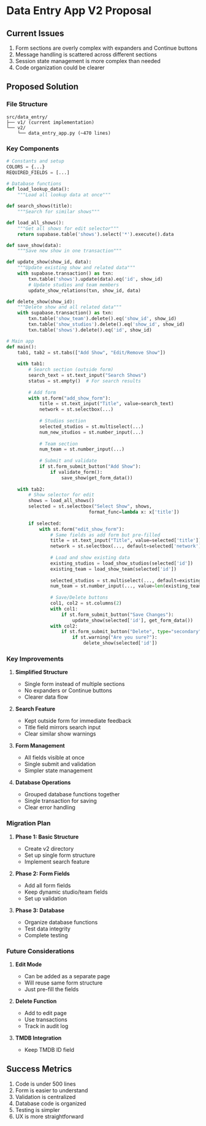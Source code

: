 # Data Entry App V2 Proposal

## Current Issues
1. Form sections are overly complex with expanders and Continue buttons
2. Message handling is scattered across different sections
3. Session state management is more complex than needed
4. Code organization could be clearer

## Proposed Solution

### File Structure
```
src/data_entry/
├── v1/ (current implementation)
└── v2/
    └── data_entry_app.py (~470 lines)
```

### Key Components

```python
# Constants and setup
COLORS = {...}
REQUIRED_FIELDS = [...]

# Database functions
def load_lookup_data():
    """Load all lookup data at once"""

def search_shows(title):
    """Search for similar shows"""

def load_all_shows():
    """Get all shows for edit selector"""
    return supabase.table('shows').select('*').execute().data

def save_show(data):
    """Save new show in one transaction"""

def update_show(show_id, data):
    """Update existing show and related data"""
    with supabase.transaction() as txn:
        txn.table('shows').update(data).eq('id', show_id)
        # Update studios and team members
        update_show_relations(txn, show_id, data)

def delete_show(show_id):
    """Delete show and all related data"""
    with supabase.transaction() as txn:
        txn.table('show_team').delete().eq('show_id', show_id)
        txn.table('show_studios').delete().eq('show_id', show_id)
        txn.table('shows').delete().eq('id', show_id)

# Main app
def main():
    tab1, tab2 = st.tabs(["Add Show", "Edit/Remove Show"])
    
    with tab1:
        # Search section (outside form)
        search_text = st.text_input("Search Shows")
        status = st.empty()  # For search results
        
        # Add form
        with st.form("add_show_form"):
            title = st.text_input("Title", value=search_text)
            network = st.selectbox(...)
            
            # Studios section
            selected_studios = st.multiselect(...)
            num_new_studios = st.number_input(...)
            
            # Team section
            num_team = st.number_input(...)
            
            # Submit and validate
            if st.form_submit_button("Add Show"):
                if validate_form():
                    save_show(get_form_data())
    
    with tab2:
        # Show selector for edit
        shows = load_all_shows()
        selected = st.selectbox("Select Show", shows, 
                              format_func=lambda x: x['title'])
        
        if selected:
            with st.form("edit_show_form"):
                # Same fields as add form but pre-filled
                title = st.text_input("Title", value=selected['title'])
                network = st.selectbox(..., default=selected['network'])
                
                # Load and show existing data
                existing_studios = load_show_studios(selected['id'])
                existing_team = load_show_team(selected['id'])
                
                selected_studios = st.multiselect(..., default=existing_studios)
                num_team = st.number_input(..., value=len(existing_team))
                
                # Save/Delete buttons
                col1, col2 = st.columns(2)
                with col1:
                    if st.form_submit_button("Save Changes"):
                        update_show(selected['id'], get_form_data())
                with col2:
                    if st.form_submit_button("Delete", type="secondary"):
                        if st.warning("Are you sure?"):
                            delete_show(selected['id'])
```

### Key Improvements

1. **Simplified Structure**
   - Single form instead of multiple sections
   - No expanders or Continue buttons
   - Clearer data flow

2. **Search Feature**
   - Kept outside form for immediate feedback
   - Title field mirrors search input
   - Clear similar show warnings

3. **Form Management**
   - All fields visible at once
   - Single submit and validation
   - Simpler state management

4. **Database Operations**
   - Grouped database functions together
   - Single transaction for saving
   - Clear error handling

### Migration Plan

1. **Phase 1: Basic Structure**
   - Create v2 directory
   - Set up single form structure
   - Implement search feature

2. **Phase 2: Form Fields**
   - Add all form fields
   - Keep dynamic studio/team fields
   - Set up validation

3. **Phase 3: Database**
   - Organize database functions
   - Test data integrity
   - Complete testing

### Future Considerations

1. **Edit Mode**
   - Can be added as a separate page
   - Will reuse same form structure
   - Just pre-fill the fields

2. **Delete Function**
   - Add to edit page
   - Use transactions
   - Track in audit log

3. **TMDB Integration**
   - Keep TMDB ID field

## Success Metrics
1. Code is under 500 lines
2. Form is easier to understand
3. Validation is centralized
4. Database code is organized
5. Testing is simpler
6. UX is more straightforward